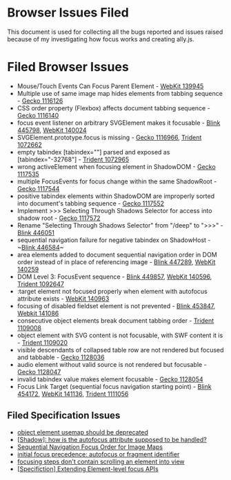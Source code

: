 # Browser Issues Filed

This document is used for collecting all the bugs reported and issues raised because of my investigating how focus works and creating ally.js.

# Filed Browser Issues

* Mouse/Touch Events Can Focus Parent Element - [WebKit 139945](https://bugs.webkit.org/show_bug.cgi?id=139945)
* Multiple use of same image map hides elements from tabbing sequence - [Gecko 1116126](https://bugzilla.mozilla.org/show_bug.cgi?id=1116126)
* CSS order property (Flexbox) affects document tabbing sequence - [Gecko 1116140](https://bugzilla.mozilla.org/show_bug.cgi?id=1116140)
* focus event listener on arbitrary SVGElement makes it focusable - [Blink 445798](https://code.google.com/p/chromium/issues/detail?id=445798), [WebKit 140024](https://bugs.webkit.org/show_bug.cgi?id=140024)
* SVGElement.prototype.focus is missing - [Gecko 1116966](https://bugzilla.mozilla.org/show_bug.cgi?id=1116966), [Trident 1072662](https://connect.microsoft.com/IE/feedback/details/1072662)
* empty tabindex [tabindex=""] parsed and exposed as [tabindex="-32768"] - [Trident 1072965](https://connect.microsoft.com/IE/feedback/details/1072965)
* wrong activeElement when focusing element in ShadowDOM - [Gecko 1117535](https://bugzilla.mozilla.org/show_bug.cgi?id=1117535)
* multiple FocusEvents for focus change within the same ShadowRoot - [Gecko 1117544](https://bugzilla.mozilla.org/show_bug.cgi?id=1117544)
* positive tabindex elements within ShadowDOM are improperly sorted into document's tabbing sequence - [Gecko 1117552](https://bugzilla.mozilla.org/show_bug.cgi?id=1117552)
* Implement >>> Selecting Through Shadows Selector for access into shadow root - [Gecko 1117572](https://bugzilla.mozilla.org/show_bug.cgi?id=1117572)
* Rename "Selecting Through Shadows Selector" from "/deep" to ">>>" - [Blink 446051](https://code.google.com/p/chromium/issues/detail?id=446051)
* sequential navigation failure for negative tabindex on ShadowHost - ~[Blink 446584](https://code.google.com/p/chromium/issues/detail?id=446584)~
* area elements added to document sequential navigation order in DOM order instead of in place of referencing image - [Blink 447289](https://code.google.com/p/chromium/issues/detail?id=447289), [WebKit 140259](https://bugs.webkit.org/show_bug.cgi?id=140259)
* DOM Level 3: FocusEvent sequence - [Blink 449857](https://code.google.com/p/chromium/issues/detail?id=449857), [WebKit 140596](https://bugs.webkit.org/show_bug.cgi?id=140596), [Trident 1092647](https://connect.microsoft.com/IE/feedback/details/1092647)
* :target element not focused properly when element with autofocus attribute exists - [WebKit 140963](https://bugs.webkit.org/show_bug.cgi?id=140963)
* focusing of disabled fieldset element is not prevented - [Blink 453847](https://code.google.com/p/chromium/issues/detail?id=453847), [Webkit 141086](https://bugs.webkit.org/show_bug.cgi?id=141086)
* consecutive object elements break document tabbing order - [Trident 1109008](https://connect.microsoft.com/IE/feedback/details/1109008)
* object element with SVG content is not focusable, with SWF content it is - [Trident 1109020](https://connect.microsoft.com/IE/feedback/details/1109020)
* visible descendants of collapsed table row are not rendered but focused and tabbable - [Gecko 1128036](https://bugzilla.mozilla.org/show_bug.cgi?id=1128036)
* audio element without valid source is not rendered but focusable - [Gecko 1128047](https://bugzilla.mozilla.org/show_bug.cgi?id=1128047)
* invalid tabindex value makes element focusable - [Gecko 1128054](https://bugzilla.mozilla.org/show_bug.cgi?id=1128054)
* Focus Link Target (sequential focus navigation starting point) - [Blink 454172](https://code.google.com/p/chromium/issues/detail?id=454172), [WebKit 141136](https://bugs.webkit.org/show_bug.cgi?id=141136), [Trident 1111056](https://connect.microsoft.com/IE/feedback/details/1111056)


## Filed Specification Issues

* [object element usemap should be deprecated](https://www.w3.org/Bugs/Public/show_bug.cgi?id=27756)
* [[Shadow]: how is the autofocus attribute supposed to be handled?](https://www.w3.org/Bugs/Public/show_bug.cgi?id=27757)
* [Sequential Navigation Focus Order for Image Maps](https://www.w3.org/Bugs/Public/show_bug.cgi?id=27787)
* [initial focus precedence: autofocus or fragment identifier](https://www.w3.org/Bugs/Public/show_bug.cgi?id=27912)
* [focusing steps don't contain scrolling an element into view](https://www.w3.org/Bugs/Public/show_bug.cgi?id=27913)
* [[Specifiction] Extending Element-level focus APIs](http://discourse.specifiction.org/t/extending-element-level-focus-apis/726)

